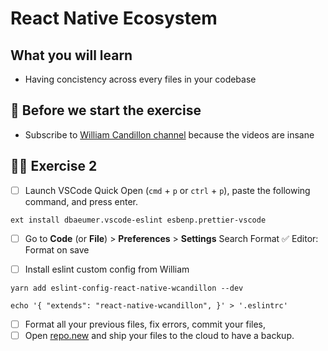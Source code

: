 # React Native Ecosystem

## What you will learn

- Having concistency across every files in your codebase

## 👾 Before we start the exercise

- Subscribe to [William Candillon channel](https://www.youtube.com/channel/UC806fwFWpiLQV5y-qifzHnA) because the videos are insane

## 👨‍🚀 Exercise 2

- [ ] Launch VSCode Quick Open (`cmd` + `p` or `ctrl` + `p`), paste the following command, and press enter.

```console
ext install dbaeumer.vscode-eslint esbenp.prettier-vscode
```

- [ ] Go to **Code** (or **File**) > **Preferences** > **Settings**
      Search Format
      ✅ Editor: Format on save

- [ ] Install eslint custom config from William

```console
yarn add eslint-config-react-native-wcandillon --dev
```

```console
echo '{ "extends": "react-native-wcandillon", }' > '.eslintrc'
```

- [ ] Format all your previous files, fix errors, commit your files,
- [ ] Open [repo.new](https://repo.new) and ship your files to the cloud to have a backup.
